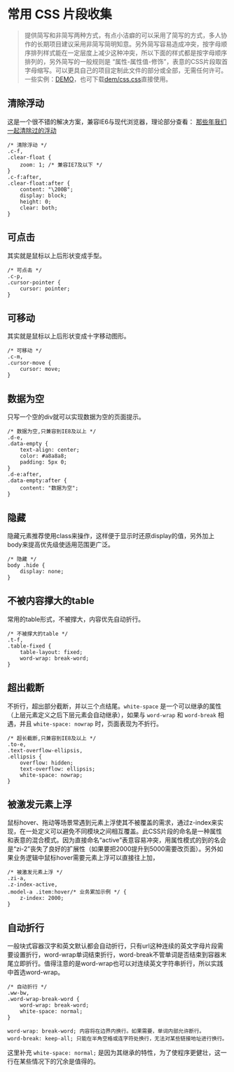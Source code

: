 # 常用 CSS 片段收集

> 提供简写和非简写两种方式，有点小洁癖的可以采用了简写的方式，多人协作的长期项目建议采用非简写简明知意。另外简写容易造成冲突，按字母顺序排列样式能在一定层度上减少这种冲突，所以下面的样式都是按字母顺序排列的，另外简写的一般规则是 “属性-属性值-修饰”，表意的CSS片段取首字母缩写。可以更具自己的项目定制此文件的部分或全部，无需任何许可。一些实例：[DEMO](demo/demo.html)，也可下载[dem/css.css](demo/css.css)直接使用。

## 清除浮动

这是一个很不错的解决方案，兼容IE6与现代浏览器，理论部分查看：
[那些年我们一起清除过的浮动](http://www.iyunlu.com/view/css-xhtml/55.html)

    /* 清除浮动 */
    .c-f,
    .clear-float {
        zoom: 1; /* 兼容IE7及以下 */
    }
    .c-f:after,
    .clear-float:after {
        content: "\200B";
        display: block;
        height: 0;
        clear: both;
    }

## 可点击
其实就是鼠标以上后形状变成手型。
    
    /* 可点击 */
    .c-p,
    .cursor-pointer {
        cursor: pointer;
    }
    
## 可移动
其实就是鼠标以上后形状变成十字移动图形。

    /* 可移动 */
    .c-m,
    .cursor-move {
        cursor: move;
    }    
    
## 数据为空
   
只写一个空的div就可以实现数据为空的页面提示。
    
    /* 数据为空,只兼容到IE8及以上 */
    .d-e,
    .data-empty {
        text-align: center;
        color: #a8a8a8;
        padding: 5px 0;
    }
    .d-e:after,
    .data-empty:after {
        content: "数据为空";
    }

## 隐藏

隐藏元素推荐使用class来操作，这样便于显示时还原display的值，另外加上body来提高优先级使适用范围更广泛。

    /* 隐藏 */
    body .hide {
        display: none;
    }
    
## 不被内容撑大的table

常用的table形式，不被撑大，内容优先自动折行。

    /* 不被撑大的table */
    .t-f,
    .table-fixed {
        table-layout: fixed;
        word-wrap: break-word;
    }

## 超出截断

不折行，超出部分截断，并以三个点结尾。`white-space` 是一个可以继承的属性（上层元素定义之后下层元素会自动继承），如果与 `word-wrap` 和 `word-break` 相遇，并且 `white-space: nowrap` 时，页面表现为不折行。

    /* 超长截断,只兼容到IE8及以上 */
    .to-e,
    .text-overflow-ellipsis,
    .ellipsis {
        overflow: hidden;
        text-overflow: ellipsis;
        white-space: nowrap;
    }

## 被激发元素上浮

鼠标hover、拖动等场景常遇到元素上浮使其不被覆盖的需求，通过z-index来实现，在一处定义可以避免不同模块之间相互覆盖。此CSS片段的命名是一种属性和表意的混合模式。因为直接命名“active”表意容易冲突，用属性模式的到的名会是“zi-2”丧失了良好的扩展性（如果要把2000提升到5000需要改页面）。另外如果业务逻辑中鼠标hover需要元素上浮可以直接往上加，

    /* 被激发元素上浮 */
    .zi-a,
    .z-index-active,
    .model-a .item:hover/* 业务累加示例 */ {
        z-index: 2000;
    }
    
## 自动折行

一般块式容器汉字和英文默认都会自动折行，只有url这种连续的英文字母片段需要设置折行，word-wrap单词结束折行，word-break不管单词是否结束到容器末尾立即折行。值得注意的是word-wrap也可以对连续英文字符串折行，所以实践中首选word-wrap。
    
    /* 自动折行 */
    .ww-bw,
    .word-wrap-break-word {
        word-wrap: break-word;
        white-space: normal;
    }
    
    word-wrap: break-word; 内容将在边界内换行。如果需要，单词内部允许断行。
    word-break: keep-all; 只能在半角空格或连字符处换行，无法对某些链接地址进行换行。

这里补充 `white-space: normal;` 是因为其继承的特性，为了使程序更健壮，这一行在某些情况下的冗余是值得的。